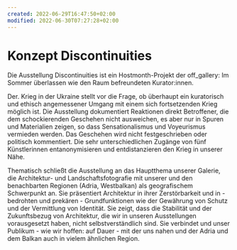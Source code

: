 ```yaml
---
created: 2022-06-29T16:47:50+02:00
modified: 2022-06-30T07:27:28+02:00
---
```


# Konzept Discontinuities

Die Ausstellung Discontinuities ist ein Hostmonth-Projekt der off_gallery: Im Sommer überlassen wie den Raum befreundeten Kurator:innen. 

Der. Krieg in der Ukraine stellt vor die Frage, ob überhaupt ein kuratorisch und ethisch angemessener Umgang mit einem sich fortsetzenden Krieg möglich ist. Die Ausstellung dokumentiert Reaktionen direkt Betroffener, die dem schockierenden Geschehen nicht ausweichen, es aber nur in Spuren und Materialien zeigen, so dass Sensationalismus und Voyeurismus vermieden werden. Das Geschehen wird nicht festgeschrieben oder politisch kommentiert. Die sehr unterschiedlichen Zugänge von fünf Künstlerinnen entanonymisieren und entdistanzieren den Krieg in unserer Nähe.

Thematisch schließt die Ausstellung an das Hauptthema unserer Galerie, die Architektur- und Landschaftsfotografie mit unserer und den benachbarten Regionen (Adria, Westbalkan) als geografischem Schwerpunkt an. Sie präsentiert Architektur in ihrer Zerstörbarkeit und in - bedrohten und prekären - Grundfunktionen wie der Gewährung von Schutz und der Vermittlung von Identität. Sie zeigt, dass die Stabilität und der Zukunftsbezug von Architektur, die wir in unseren Ausstellungen vorausgesetzt haben, nicht selbstverständlich sind. Sie verbindet und  unser Publikum - wie wir hoffen: auf Dauer - mit der uns nahen und der Adria und dem Balkan auch in vielem ähnlichen Region.
